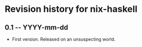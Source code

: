 # Revision history for nix-haskell

## 0.1 -- YYYY-mm-dd

* First version. Released on an unsuspecting world.
